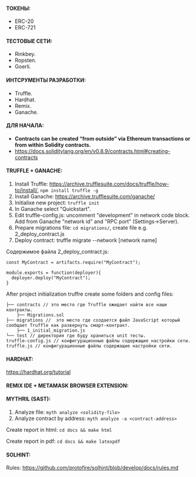 #### ТОКЕНЫ:
- ERC-20
- ERC-721  

#### ТЕСТОВЫЕ СЕТИ:  
- Rinkbey.
- Ropsten.
- Goerli.  

#### ИНТСРУМЕНТЫ РАЗРАБОТКИ:  
- Truffle.
- Hardhat.
- Remix.
- Ganache.  

#### ДЛЯ НАЧАЛА:  
- **Contracts can be created “from outside” via Ethereum transactions or from within Solidity contracts.**
- https://docs.soliditylang.org/en/v0.8.9/contracts.html#creating-contracts  

#### TRUFFLE + GANACHE:  
1. Install Truffle: https://archive.trufflesuite.com/docs/truffle/how-to/install/, ```npm install truffle -g```  
2. Install Ganache: https://archive.trufflesuite.com/ganache/
3. Initialixe new project: ```truffle init```
4. In Ganache select "Quickstart".
5. Edit truffle-config.js: uncomment "development" in network code block. Add from Ganache "network id" and "RPC port" (Settings->Server).
6. Prepare migrations file: ```cd migrations/```, create file e.g. 2_deploy_contract.js
7. Deploy contract: truffle migrate --network \[network name\]  

Содержимое файла 2_deploy_contract.js:  

```
const MyContract = artifacts.require("MyContract");

module.exports = function(deployer){
  deployer.deploy("MyContract");
}

```

After project initialization truffre create some folders and config files:
```
├── contracts // это место где Truffle ожидает найти все наши контракты.
    ├── Migrations.sol
├── migrations //  это место где создается файл JavaScript который сообщает Truffle как развернуть смарт-контракт.
    ├── 1_initial_migration.js
└── test // директория где буду храниться unit тесты.
truffle-config.js // конфигурационные файлы содержащие настройки сети.
truffle.js // конфигурационные файлы содержащие настройки сети.
```

#### HARDHAT:  
https://hardhat.org/tutorial  


#### REMIX IDE + METAMASK BROWSER EXTENSION:  


#### MYTHRIL (SAST):  

1. Analyze file: ```myth analyze <solidity-file>```
2. Analyze contract by address: ```myth analyze -a <contract-address>```

Create report in html: ```cd docs && make html```  

Create report in pdf: ```cd docs && make latexpdf```  

#### SOLHINT:   

Rules: https://github.com/protofire/solhint/blob/develop/docs/rules.md















